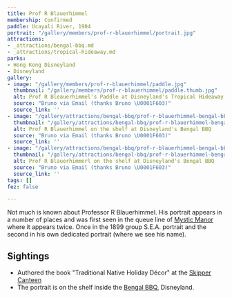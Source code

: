 ```yaml
---
title: Prof R Blauerhimmel
membership: Confirmed
paddle: Ucayali River, 1904
portrait: "/gallery/members/prof-r-blauerhimmel/portrait.jpg"
attractions:
- _attractions/bengal-bbq.md
- _attractions/tropical-hideaway.md
parks:
- Hong Kong Disneyland
- Disneyland
gallery:
- image: "/gallery/members/prof-r-blauerhimmel/paddle.jpg"
  thumbnail: "/gallery/members/prof-r-blauerhimmel/paddle.thumb.jpg"
  alt: Prof R Bleauerhimmel's Paddle at Disneyland's Tropical Hideaway
  source: "Bruno via Email (thanks Bruno \U0001F603)"
  source_link: ''
- image: "/gallery/attractions/bengal-bbq/prof-r-blauerhimmel-bengal-bbq-2.jpg"
  thumbnail: "/gallery/attractions/bengal-bbq/prof-r-blauerhimmel-bengal-bbq-2.thumb.jpg"
  alt: Prof R Blauerhimmel on the shelf at Disneyland's Bengal BBQ
  source: "Bruno via Email (thanks Bruno \U0001F603)"
  source_link: ''
- image: "/gallery/attractions/bengal-bbq/prof-r-blauerhimmel-bengal-bbq.jpg"
  thumbnail: "/gallery/attractions/bengal-bbq/prof-r-blauerhimmel-bengal-bbq.thumb.jpg"
  alt: Prof R Blauerhimmerl on the shelf at Disneyland's Bengal BBQ
  source: "Bruno via Email (thanks Bruno \U0001F603)"
  source_link: ''
tags: []
fez: false

---
```

Not much is known about Professor R Blauerhimmel. His portrait appears in a number of places and was first seen in the queue line of [Mystic Manor](/sea/attractions/mystic-manor) where it appears twice. Once in the 1899 group S.E.A. portrait and the second in his own dedicated portrait (where we see his name).

## Sightings

* Authored the book "Traditional Native Holiday Décor" at the [Skipper Canteen](/sea/attractions/skipper-canteen)
* The portrait is on the shelf inside the [Bengal BBQ](/sea/attractions/bengal-bbq), Disneyland.